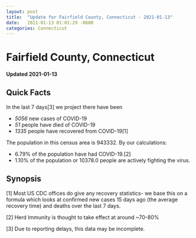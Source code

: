 ```yaml
---
layout: post
title:  "Update for Fairfield County, Connecticut - 2021-01-13"
date:   2021-01-13 01:01:29 -0600
categories: Connecticut
---
```


# Fairfield County, Connecticut
#### Updated 2021-01-13

## Quick Facts

In the last 7 days[3] we project there have been
- *5056* new cases of COVID-19
- *51* people have died of COVID-19
- *1335* people have recovered from COVID-19[1]

The population in this census area is 943332. By our calculations:
- 6.79% of the population have had COVID-19.[2]
- 1.10% of the population or 10378.0 people are actively fighting the virus.

## Synopsis




[1] Most US CDC offices do give any recovery statistics- we base this on a formula which looks at confirmed new cases
15 days ago (the average recovery time) and deaths over the last 7 days.

[2] Herd Immunity is thought to take effect at around ~70-80%

[3] Due to reporting delays, this data may be incomplete.
 
    